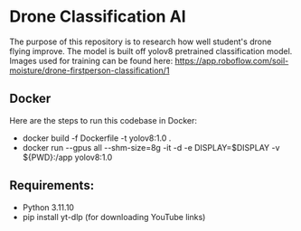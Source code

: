 # Drone Classification AI
The purpose of this repository is to research how well student's drone flying improve. The model is built off yolov8 pretrained classification model. Images used for training can be found here: https://app.roboflow.com/soil-moisture/drone-firstperson-classification/1
## Docker
Here are the steps to run this codebase in Docker:
- docker build -f Dockerfile -t yolov8:1.0 .
- docker run --gpus all --shm-size=8g -it -d -e DISPLAY=$DISPLAY -v ${PWD}:/app yolov8:1.0
## Requirements:
- Python 3.11.10
- pip install yt-dlp (for downloading YouTube links)